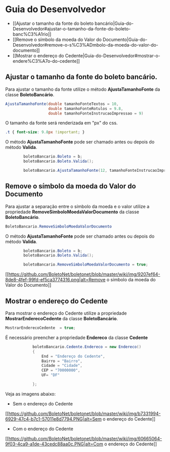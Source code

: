 # Guia do Desenvolvedor

- [[Ajustar o tamanho da fonte do boleto bancário|Guia-do-Desenvolvedor#ajustar-o-tamanho-da-fonte-do-boleto-banc%C3%A1rio]]
- [[Remove o símbolo da moeda do Valor do Documento|Guia-do-Desenvolvedor#remove-o-s%C3%ADmbolo-da-moeda-do-valor-do-documento]]
- [[Mostrar o endereço do Cedente|Guia-do-Desenvolvedor#mostrar-o-endere%C3%A7o-do-cedente]]

## Ajustar o tamanho da fonte do boleto bancário.

Para ajustar o tamanho da fonte utilize o método **AjustaTamanhoFonte** da classe **BoletoBancário**.

``` C#   
AjustaTamanhoFonte(double tamanhoFonteTextos = 10, 
                   double tamanhoFonteRotulos = 9.8, 
                   double tamanhoFonteInstrucaoImpressao = 9)
```      
 O tamanho da fonte será renderizada em "px" do css. 
``` css
.t { font-size: 9.8px !important; }
```

O método **AjustaTamanhoFonte** pode ser chamado antes ou depois do método **Valida**.

``` C#
        boletoBancario.Boleto = b;
        boletoBancario.Boleto.Valida();

        boletoBancario.AjustaTamanhoFonte(12, tamanhoFonteInstrucaoImpressao:14);
```

## Remove o símbolo da moeda do Valor do Documento

Para ajustar a separação entre o símbolo da moeda e o valor utilize a propriedade **RemoveSimboloMoedaValorDocumento** da classe **BoletoBancário**.

``` C#   
BoletoBancario.RemoveSimboloMoedaValorDocumento
``` 

O método **AjustaTamanhoFonte** pode ser chamado antes ou depois do método **Valida**.

``` C#
        boletoBancario.Boleto = b;
        boletoBancario.Boleto.Valida();

        boletoBancario.RemoveSimboloMoedaValorDocumento = true;
```

[[https://github.com/BoletoNet/boletonet/blob/master/wiki/img/9207ef64-8de8-4fef-99fd-ef5ca3774316.png|alt=Remove o símbolo da moeda do Valor do Documento]]

## Mostrar o endereço do Cedente

Para mostrar o endereço do Cedente utilize a propriedade **MostrarEnderecoCedente** da classe **BoletoBancário**.

``` C#   
MostrarEnderecoCedente  = true;
``` 

É necessário preencher a propriedade **Endereco** da classe **Cedente**

``` C# 
            boletoBancario.Cedente.Endereco = new Endereco()
            {
                End = "Endereço do Cedente",
                Bairro = "Bairro",
                Cidade = "Cidade",
                CEP = "70000000",
                UF= "DF"

            };
```

Veja as imagens abaixo:

- Sem o endereço do Cedente

[[https://github.com/BoletoNet/boletonet/blob/master/wiki/img/b7331994-6929-47c4-b7c1-57011e8d7794.PNG|alt=Sem o endereço do Cedente]]

- Com o endereço do Cedente

[[https://github.com/BoletoNet/boletonet/blob/master/wiki/img/60665064-9f03-4ca9-a1de-43cedc88aa0c.PNG|alt=Com o endereço do Cedente]]
